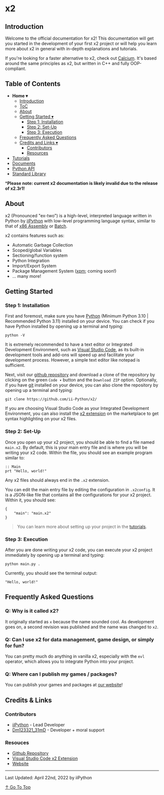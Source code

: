 # x2

## Introduction

Welcome to the official documentation for x2! This documentation will get you started in the development of your first x2 project or will help you learn more about x2 in general with in-depth explanations and tutorials.  

If you're looking for a faster alternative to x2, check out [Calcium](https://github.com/Dm12332131mD/calcium). It's based around the same principles as x2, but written in C++ and fully OOP-compliant.

## Table of Contents

- **Home ▾**
    - [Introduction](#introduction)
    - [ToC](#table-of-contents)
    - [About](#about)
    - [Getting Started ▾](#getting-started)
        - [Step 1: Installation](#step-1-installation)
        - [Step 2: Set-Up](#step-2-set-up)
        - [Step 3: Execution](#step-3-execution)
    - [Frequently Asked Questions](#frequently-asked-questions)
    - [Credits and Links ▾](#credits--links)
        - [Contributors](#contributors)
        - [Resources](#resources)
- [Tutorials](./md/tutorials.md)
- [Documents](./md/documents.md)
- [Python API](./md/pythonAPI.md)
- [Standard Library](./md/standardLibrary.md)

***Please note: current x2 documentation is likely invalid due to the release of x2.3r1!**

## About

x2 (Pronounced "ex-two") is a high-level, interpreted language written in Python by [iiPython](https://github.com/ii-Python/) with low-level programming language syntax, similar to that of [x86 Assembly](https://en.wikipedia.org/wiki/X86_assembly_language) or [Batch](https://en.wikipedia.org/wiki/Batch_file).

x2 contains features such as:
- Automatic Garbage Collection
- Scoped/global Variables
- Sectioning/function system
- Python Integration
- Import/Export System
- Package Management System ([xpm](https://github.com/ii-Python/xpm); coming soon!)
- ... many more!

## Getting Started

### Step 1: Installation

First and foremost, make sure you have [Python](https://python.org/downloads/) (Minimum Python 3.10 | Recommended Python 3.11) installed on your device. You can check if you have Python installed by opening up a terminal and typing:

```
python -V
```

It is extremely recommended to have a text editor or Integrated Development Environment, such as [Visual Studio Code](https://code.visualstudio.com/), as its built-in development tools and add-ons will speed up and facilitate your development process. However, a simple text editor like notepad is sufficient.

Next, visit our [github repository](https://github.com/ii-Python/x2/) and download a clone of the repository by clicking on the green `Code ▾` button and the `Download ZIP` option. Optionally, if you have [git](https://git-scm.com/) installed on your device, you can also clone the repository by opening up a terminal and typing:

```
git clone https://github.com/ii-Python/x2/
```

If you are choosing Visual Studio Code as your Integrated Development Environment, you can also install the [x2 extension](https://marketplace.visualstudio.com/items?itemName=iiPython.x2) on the marketplace to get syntax highlighting on your x2 files.

### Step 2: Set-Up

Once you open up your x2 project, you should be able to find a file named `main.x2`. By default, this is your main entry file and is where you will be writing your x2 code. Within the file, you should see an example program similar to:

```xt
:: Main
prt "Hello, world!"
```

Any x2 files should always end in the `.x2` extension.

You can edit the main entry file by editing the configuration in `.x2config`. It is a JSON-like file that contains all the configurations for your x2 project. Within it, you should see:

```xtconfig
{
    "main": "main.x2"
}
```

> You can learn more about setting up your project in the [tutorials](./md/tutorials.md).

### Step 3: Execution

After you are done writing your x2 code, you can execute your x2 project immediately by opening up a terminal and typing:

```
python main.py .
```

Currently, you should see the terminal output:

```
"Hello, world!"
```

## Frequently Asked Questions

### Q: Why is it called x2?

It originally started as `x` because the name sounded cool. As development goes on, a second revision was published and the name was changed to `x2`.

### Q: Can I use x2 for data management, game design, or simply for fun?

You can pretty much do anything in vanilla x2, especially with the `evl` operator, which allows you to integrate Python into your project.

### Q: Where can I publish my games / packages?

You can publish your games and packages at [our website](https://x2.iipython.cf/)!

## Credits & Links

### Contributors

- [iiPython](https://github.com/ii-Python/) - Lead Developer
- [Dm123321_31mD](https://github.com/Dm12332131mD) - Developer + moral support

### Resouces

- [Github Repository](https://github.com/ii-Python/x2)
- [Visual Studio Code x2 Extension](https://marketplace.visualstudio.com/items?itemName=iiPython.x2)
- [Website](https://x2.iipython.cf/)

---

Last Updated: April 22nd, 2022 by iiPython

[↑ Go To Top](#x2)